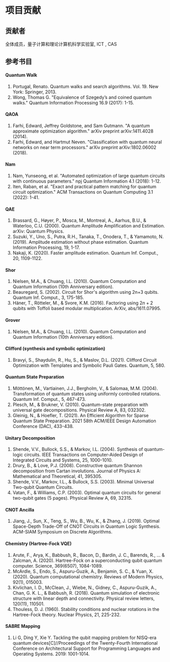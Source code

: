 # 项目贡献

## 贡献者

全体成员，量子计算和理论计算机科学实验室, ICT , CAS

## 参考书目

#### Quantum Walk

1. Portugal, Renato. Quantum walks and search algorithms. Vol. 19. New York: Springer, 2013.
2. Wong, Thomas G. "Equivalence of Szegedy’s and coined quantum walks." Quantum Information Processing 16.9 (2017): 1-15.

#### QAOA

1. Farhi, Edward, Jeffrey Goldstone, and Sam Gutmann. "A quantum approximate optimization algorithm." arXiv preprint arXiv:1411.4028 (2014).
2. Farhi, Edward, and Hartmut Neven. "Classification with quantum neural networks on near term processors." arXiv preprint arXiv:1802.06002 (2018).

#### Nam

1. Nam, Yunseong, et al. "Automated optimization of large quantum circuits with continuous parameters." npj Quantum Information 4.1 (2018): 1-12.
2. Iten, Raban, et al. "Exact and practical pattern matching for quantum circuit optimization." ACM Transactions on Quantum Computing 3.1 (2022): 1-41.  

#### QAE

1. Brassard, G., Høyer, P., Mosca, M., Montreal, A., Aarhus, B.U., & Waterloo, C.U. (2000). Quantum Amplitude Amplification and Estimation. arXiv: Quantum Physics.
2. Suzuki, Y., Uno, S., Putra, R.H., Tanaka, T., Onodera, T., & Yamamoto, N. (2019). Amplitude estimation without phase estimation. Quantum Information Processing, 19, 1-17.
3. Nakaji, K. (2020). Faster amplitude estimation. Quantum Inf. Comput., 20, 1109-1122.

#### Shor

1. Nielsen, M.A., & Chuang, I.L. (2010). Quantum Computation and Quantum Information (10th Anniversary edition).
2. Beauregard, S. (2002). Circuit for Shor's algorithm using 2n+3 qubits. Quantum Inf. Comput., 3, 175-185.
3. Häner, T., Rötteler, M., & Svore, K.M. (2016). Factoring using $2n+2$ qubits with Toffoli based modular multiplication. ArXiv, abs/1611.07995.

#### Grover

1. Nielsen, M.A., & Chuang, I.L. (2010). Quantum Computation and Quantum Information (10th Anniversary edition).

#### Clifford (synthesis and symbolic optimization)

1. Bravyi, S., Shaydulin, R., Hu, S., & Maslov, D.L. (2021). Clifford Circuit Optimization with Templates and Symbolic Pauli Gates. Quantum, 5, 580.

#### Quantum State Preparation

1. Möttönen, M., Vartiainen, J.J., Bergholm, V., & Salomaa, M.M. (2004). Transformation of quantum states using uniformly controlled rotations. Quantum Inf. Comput., 5, 467-473.
2. Plesch, M., & Brukner, V. (2010). Quantum-state preparation with universal gate decompositions. Physical Review A, 83, 032302.
3. Gleinig, N., & Hoefler, T. (2021). An Efficient Algorithm for Sparse Quantum State Preparation. 2021 58th ACM/IEEE Design Automation Conference (DAC), 433-438.

#### Unitary Decomposition

1. Shende, V.V., Bullock, S.S., & Markov, I.L. (2004). Synthesis of quantum-logic circuits. IEEE Transactions on Computer-Aided Design of Integrated Circuits and Systems, 25, 1000-1010.
2. Drury, B., & Love, P.J. (2008). Constructive quantum Shannon decomposition from Cartan involutions. Journal of Physics A: Mathematical and Theoretical, 41, 395305.
3. Shende, V.V., Markov, I.L., & Bullock, S.S. (2003). Minimal Universal Two-qubit Quantum Circuits.
4. Vatan, F., & Williams, C.P. (2003). Optimal quantum circuits for general two-qubit gates (5 pages). Physical Review A, 69, 32315.

#### CNOT Ancilla

1. Jiang, J., Sun, X., Teng, S., Wu, B., Wu, K., & Zhang, J. (2019). Optimal Space-Depth Trade-Off of CNOT Circuits in Quantum Logic Synthesis. ACM-SIAM Symposium on Discrete Algorithms.

#### Chemistry (Hartree-Fock VQE)

1. Arute, F., Arya, K., Babbush, R., Bacon, D., Bardin, J. C., Barends, R., ... & Zalcman, A. (2020). Hartree-Fock on a superconducting qubit quantum computer. Science, 369(6507), 1084-1089.
2. McArdle, S., Endo, S., Aspuru-Guzik, A., Benjamin, S. C., & Yuan, X. (2020). Quantum computational chemistry. Reviews of Modern Physics, 92(1), 015003.
3. Kivlichan, I. D., McClean, J., Wiebe, N., Gidney, C., Aspuru-Guzik, A., Chan, G. K. L., & Babbush, R. (2018). Quantum simulation of electronic structure with linear depth and connectivity. Physical review letters, 120(11), 110501.
4. Thouless, D. J. (1960). Stability conditions and nuclear rotations in the Hartree-Fock theory. Nuclear Physics, 21, 225-232.

#### SABRE Mapping

1. Li G, Ding Y, Xie Y. Tackling the qubit mapping problem for NISQ-era quantum devices[C]//Proceedings of the Twenty-Fourth International Conference on Architectural Support for Programming Languages and Operating Systems. 2019: 1001-1014.
